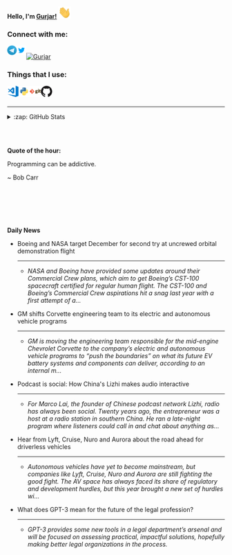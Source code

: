 #### Hello, I'm [Gurjar!](https://GurjarKing.github.io) <img src="https://raw.githubusercontent.com/ABSphreak/ABSphreak/master/gifs/Hi.gif" width="30px"></h2>


### Connect with me:

[<img align="left" alt="Gurjar | Telegram" width="22px" src="https://raw.githubusercontent.com/github/explore/80688e429a7d4ef2fca1e82350fe8e3517d3494d/topics/telegram/telegram.png" />][Telegram]
[<img align="left" alt="Gurjar | Twitter" width="22px" src="https://raw.githubusercontent.com/github/explore/80688e429a7d4ef2fca1e82350fe8e3517d3494d/topics/twitter/twitter.png" />][Twitter]

<br > <a href="https://github.com/GurjarKing"><img src="https://komarev.com/ghpvc/?username=GurjarKing" alt="Gurjar" /></a> <br />

<!-- <br >

![](https://visitor-badge.glitch.me/badge?page_id=GurjarKing)

<br /> -->

### Things that I use:

[<img align="left" alt="Visual Studio Code" width="26px" src="https://raw.githubusercontent.com/github/explore/80688e429a7d4ef2fca1e82350fe8e3517d3494d/topics/visual-studio-code/visual-studio-code.png" />][VSCode]
[<img align="left" alt="Python" width="26px" src="https://raw.githubusercontent.com/github/explore/80688e429a7d4ef2fca1e82350fe8e3517d3494d/topics/python/python.png" />][Python]
[<img align="left" alt="Git" width="26px" src="https://raw.githubusercontent.com/github/explore/80688e429a7d4ef2fca1e82350fe8e3517d3494d/topics/git/git.png" />][Git]
[<img align="left" alt="GitHub" width="26px" src="https://raw.githubusercontent.com/github/explore/78df643247d429f6cc873026c0622819ad797942/topics/github/github.png" />][Github]

<br />
<br />

---
<details>
  <summary>:zap: GitHub Stats</summary>

<img align="left" alt="Gurjar's Github Stats" src="https://github-readme-stats.vercel.app/api?username=GurjarKing&show_icons=true&hide_border=true&count_private=true&include_all_commit=true&theme=algolia" />

</details>

<!-- ### 🔔 My latest tweet
<a href="https://twitter.com/Gurjar_King43" target="_blank">
	<img src="https://github.com/GurjarKing/GurjarKing/raw/master/tweet.png" width="70%" align="center" alt="Click to view on Twitter" title="My latest tweet, as an image"/>
</a> -->
<br>

<pre>

</pre>

**Quote of the hour:**

Programming can be addictive.

~ Bob Carr
<pre>

</pre>
<br>
<pre>


</pre>
<strong>Daily News</strong>
  
  - Boeing and NASA target December for second try at uncrewed orbital demonstration flight
     <hr/>
     
      - *NASA and Boeing have provided some updates around their Commercial Crew plans, which aim to get Boeing’s CST-100 spacecraft certified for regular human flight. The CST-100 and Boeing’s Commercial Crew aspirations hit a snag last year with a first attempt of a…*
     
  - GM shifts Corvette engineering team to its electric and autonomous vehicle programs
      <hr/>
      
      - *GM is moving the engineering team responsible for the mid-engine Chevrolet Corvette to the company’s electric and autonomous vehicle programs to “push the boundaries” on what its future EV battery systems and components can deliver, according to an internal m…*
      
  - Podcast is social: How China's Lizhi makes audio interactive
      <hr/>
      
      - *For Marco Lai, the founder of Chinese podcast network Lizhi, radio has always been social. Twenty years ago, the entrepreneur was a host at a radio station in southern China. He ran a late-night program where listeners could call in and chat about anything as…*
      
  - Hear from Lyft, Cruise, Nuro and Aurora about the road ahead for driverless vehicles
      <hr/>
      
      - *Autonomous vehicles have yet to become mainstream, but companies like Lyft, Cruise, Nuro and Aurora are still fighting the good fight. The AV space has always faced its share of regulatory and development hurdles, but this year brought a new set of hurdles wi…*
       
  - What does GPT-3 mean for the future of the legal profession?
      <hr/>
       
       - *GPT-3 provides some new tools in a legal department’s arsenal and will be focused on assessing practical, impactful solutions, hopefully making better legal organizations in the process.*
      

<br />

[VSCode]: https://code.visualstudio.com/
[Python]: https://www.python.org/
[Git]: https://git-scm.com/
[Github]: https://github.com/
[Telegram]: https://t.me/Gurjar_King/
[Twitter]: https://twitter.com/Gurjar_King43/

